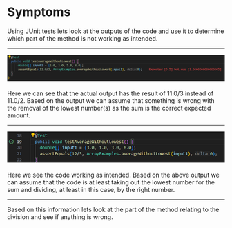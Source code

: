 # Symptoms
Using JUnit tests lets look at the outputs of the code and use it to determine which part of the method is not working as intended.

---
![Image](lab3_bugs_1.png)	\
\
Here we can see that the actual output has the result of 11.0/3 instead of 11.0/2. Based on the output we can assume that something 
is wrong with the removal of the lowest number(s) as the sum is the correct expected amount.

---
![Image](lab3_bugs_2.png) \
\
Here we see the code working as intended. Based on the above output we can assume that the code is at least taking out the lowest 
number for the sum and dividing, at least in this case, by the right number. 

---
Based on this information lets look at the part of the method relating to the division and see if anything is wrong.
